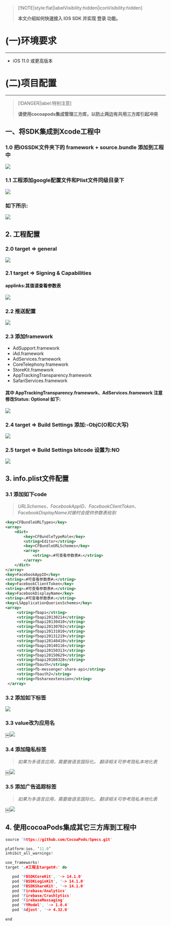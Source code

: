 > [!NOTE|style:flat|labelVisibility:hidden|iconVisibility:hidden]
> 
> **本文介绍如何快速接入 IOS SDK 并实现 登录 功能。**
>

<div style="display:none">
页面提供了 iOS示例项目，可供参考。
</div>

# (一)环境要求
---

- iOS 11.0 或更高版本

# (二)项目配置
---

> [!DANGER|label:特别注意]
>
> **请使用cocoapods集成管理三方库，以防止两边有共用三方库引起冲突**
>

## 一、将SDK集成到Xcode工程中
### 1.0 把iOSSDK文件夹下的 framework + source.bundle 添加到工程中

![](../images/iOSSDK_1.0.0.png)

### 1.1 工程添加google配置文件和Plist文件同级目录下
![](../images/iOSSDK_1.0.1.png)

### 如下所示:
![](../images/iOSSDK_1.0.1_2.png)

##  2. 工程配置
### 2.0 target => general 
![](../images/iOSSDK_1.0.2.png)

### 2.1 target => Signing & Capabilities
#### applinks:其值请查看参数表
![](../images/iOSSDK_1.0.3.png)

### 2.2 推送配置
![](../images/iOSSDK_1.0.4.png)

### 2.3 添加framework
- AdSupport.framework
- iAd.framework
- AdServices.framework
- CoreTelephony.framework
- StoreKit.framework
- AppTrackingTransparency.framework
- SafariServices.framework
#### 其中 AppTrackingTransparency.framework、AdServices.framework    注意修改Status: Optional 如下:
![](../images/iOSSDK_1.0.5.png)

### 2.4 target => Build Settings   添加:-ObjC(O和C大写) 
![](../images/iOSSDK_2.4.png)

### 2.5 target => Build Settings    bitcode 设置为:NO
![](../images/iOSSDK_2.5.png)

## 3. info.plist文件配置
###  3.1 添加如下code

> *URLSchemes、FacebookAppID、FacebookClientToken、FacebookDisplayName对接时会提供参数表给到*

```xml
<key>CFBundleURLTypes</key>
<array>
	<dict>
		<key>CFBundleTypeRole</key>
		<string>Editor</string>
		<key>CFBundleURLSchemes</key>
		<array>
			<string>⚠️#可查看参数表#⚠️</string>
		</array>
	</dict>
</array>
<key>FacebookAppID</key>
<string>⚠️#可查看参数表#⚠️</string>
<key>FacebookClientToken</key>
<string>⚠️#可查看参数表#⚠️</string>
<key>FacebookDisplayName</key>
<string>⚠️#可查看参数表#⚠️</string>
<key>LSApplicationQueriesSchemes</key>
<array>
     <string>fbapi</string>
     <string>fbapi20130214</string>
     <string>fbapi20130410</string>
     <string>fbapi20130702</string>
     <string>fbapi20131010</string>
     <string>fbapi20131219</string>
     <string>fbapi20140410</string>
     <string>fbapi20140116</string>
     <string>fbapi20150313</string>
     <string>fbapi20150629</string>
     <string>fbapi20160328</string>
     <string>fbauth</string>
     <string>fb-messenger-share-api</string>
     <string>fbauth2</string>
     <string>fbshareextension</string>
 </array>
```
### 3.2 添加如下标签
![](../images/iOSSDK_3.2.png)

### 3.3 value改为应用名
￼![](../images/iOSSDK_3.3.png)

### 3.4 添加隐私标签 

> *如果为多语言应用，需要做语言国际化。 翻译相关可参考隐私本地化表*

￼![](../images/iOSSDK_3.4.png)

### 3.5 添加广告追踪标签 

> *如果为多语言应用，需要做语言国际化。 翻译相关可参考隐私本地化表*

￼![](../images/iOSSDK_3.5.png)

## 4. 使用cocoaPods集成其它三方库到工程中
```c
source 'https://github.com/CocoaPods/Specs.git'

platform:ios, ’11.0’
inhibit_all_warnings!

use_frameworks!
target '⚠️#工程主target#⚠️' do

   pod 'FBSDKCoreKit', '~> 14.1.0'
   pod 'FBSDKLoginKit', '~> 14.1.0'
   pod 'FBSDKShareKit', '~> 14.1.0'
   pod 'Firebase/Analytics'
   pod 'Firebase/Crashlytics'
   pod 'FirebaseMessaging'
   pod 'YYModel', '~> 1.0.4'
   pod 'Adjust', '~> 4.32.0'
   
end
```




